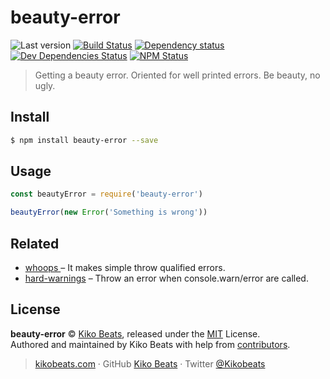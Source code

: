 # beauty-error

![Last version](https://img.shields.io/github/tag/Kikobeats/beauty-error.svg?style=flat-square)
[![Build Status](https://img.shields.io/travis/Kikobeats/beauty-error/master.svg?style=flat-square)](https://travis-ci.org/Kikobeats/beauty-error)
[![Dependency status](https://img.shields.io/david/Kikobeats/beauty-error.svg?style=flat-square)](https://david-dm.org/Kikobeats/beauty-error)
[![Dev Dependencies Status](https://img.shields.io/david/dev/Kikobeats/beauty-error.svg?style=flat-square)](https://david-dm.org/Kikobeats/beauty-error#info=devDependencies)
[![NPM Status](https://img.shields.io/npm/dm/beauty-error.svg?style=flat-square)](https://www.npmjs.org/package/beauty-error)

> Getting a beauty error. Oriented for well printed errors. Be beauty, no ugly.

## Install

```bash
$ npm install beauty-error --save
```

## Usage

```js
const beautyError = require('beauty-error')

beautyError(new Error('Something is wrong'))
```

## Related

- [whoops ](https://github.com/Kikobeats/whoops) – It makes simple throw qualified errors.
- [hard-warnings](https://github.com/jamiebuilds/hard-warnings) – Throw an error when console.warn/error are called.

## License

**beauty-error** © [Kiko Beats](https://kikobeats.com), released under the [MIT](https://github.com/Kikobeats/beauty-error/blob/master/LICENSE.md) License.<br>
Authored and maintained by Kiko Beats with help from [contributors](https://github.com/Kikobeats/beauty-error/contributors).

> [kikobeats.com](https://kikobeats.com) · GitHub [Kiko Beats](https://github.com/Kikobeats) · Twitter [@Kikobeats](https://twitter.com/Kikobeats)

